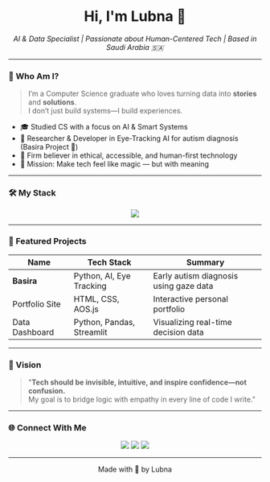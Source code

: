<h1 align="center">Hi, I'm Lubna 👋</h1>
<p align="center">
  <i>AI & Data Specialist | Passionate about Human-Centered Tech | Based in Saudi Arabia 🇸🇦</i>
</p>

---

### 🧬 Who Am I?
> I’m a Computer Science graduate who loves turning data into **stories** and **solutions**.  
> I don’t just build systems—I build experiences.

- 🎓 Studied CS with a focus on AI & Smart Systems
- 🧠 Researcher & Developer in Eye-Tracking AI for autism diagnosis (Basira Project 🥈)
- 🤝 Firm believer in ethical, accessible, and human-first technology
- 🎯 Mission: Make tech feel like magic — but with meaning

---

### 🛠 My Stack

<p align="center">
  <img src="https://skillicons.dev/icons?i=python,tensorflow,pandas,numpy,html,css,js,vscode,github,figma" />
</p>

---

### 🧪 Featured Projects

| Name     | Tech Stack                | Summary                                |
|----------|---------------------------|----------------------------------------|
| **Basira**   | Python, AI, Eye Tracking     | Early autism diagnosis using gaze data |
| Portfolio Site | HTML, CSS, AOS.js          | Interactive personal portfolio          |
| Data Dashboard | Python, Pandas, Streamlit | Visualizing real-time decision data     |

---

### 🌌 Vision
> "**Tech should be invisible, intuitive, and inspire confidence—not confusion.**  
> My goal is to bridge logic with empathy in every line of code I write."

---

### 🌐 Connect With Me

<p align="center">
  <a href="mailto:lubna.mg@hotmail.com"><img src="https://img.shields.io/badge/Email-D14836?style=flat&logo=gmail&logoColor=white"/></a>
  <a href="https://www.linkedin.com/in/lubna-al-ghamdi-16150b29b/"><img src="https://img.shields.io/badge/LinkedIn-blue?style=flat&logo=linkedin&logoColor=white"/></a>
  <a href="https://github.com/Lubna-mg"><img src="https://img.shields.io/badge/GitHub-100000?style=flat&logo=github&logoColor=white"/></a>
</p>

---

<p align="center">
  Made with 💜 by Lubna
</p>
